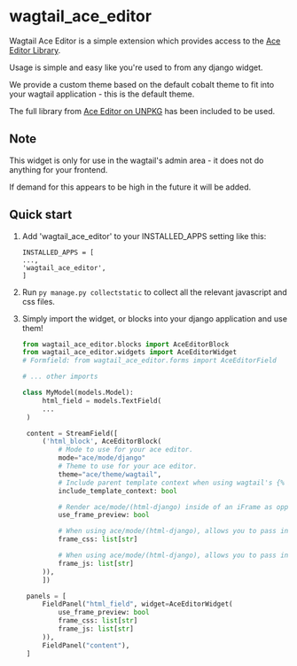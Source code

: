 wagtail_ace_editor
==================

Wagtail Ace Editor is a simple extension which provides access to the [Ace Editor Library](https://github.com/ajaxorg/ace).

Usage is simple and easy like you're used to from any django widget.

We provide a custom theme based on the default cobalt theme to fit into your wagtail application - this is the default theme.

The full library from [Ace Editor on UNPKG](https://unpkg.com/ace-builds@1.3.3/src-min/) has been included to be used.

## Note

This widget is only for use in the wagtail's admin area - it does not do anything for your frontend. 

If demand for this appears to be high in the future it will be added.

Quick start
-----------

1. Add 'wagtail_ace_editor' to your INSTALLED_APPS setting like this:

   ```
   INSTALLED_APPS = [
   ...,
   'wagtail_ace_editor',
   ]
   ```
2. Run `py manage.py collectstatic` to collect all the relevant javascript and css files.
3. Simply import the widget, or blocks into your django application and use them!

   ```python
   from wagtail_ace_editor.blocks import AceEditorBlock
   from wagtail_ace_editor.widgets import AceEditorWidget
   # Formfield: from wagtail_ace_editor.forms import AceEditorField

   # ... other imports

   class MyModel(models.Model):
       	html_field = models.TextField(
   		...
   	)

   	content = StreamField([
   		('html_block', AceEditorBlock(
   		    # Mode to use for your ace editor.
   		    mode="ace/mode/django"
   		    # Theme to use for your ace editor.
   		    theme="ace/theme/wagtail",
   		    # Include parent template context when using wagtail's {% include_block %} method.
   		    include_template_context: bool

   		    # Render ace/mode/(html-django) inside of an iFrame as opposed to escaping it.
   		    use_frame_preview: bool

   		    # When using ace/mode/(html-django), allows you to pass in custom CSS to style the iFrame
   		    frame_css: list[str]

   		    # When using ace/mode/(html-django), allows you to pass in custom JS to script inside of iFrame
   		    frame_js: list[str]
   		)),
    	])

   	panels = [
   		FieldPanel("html_field", widget=AceEditorWidget(
   			use_frame_preview: bool
   			frame_css: list[str]
   			frame_js: list[str]
   		)),
   		FieldPanel("content"),
   	]

   ```
